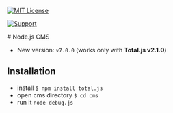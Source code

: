 [![MIT License][license-image]][license-url]

[![Support](https://www.totaljs.com/img/button-support.png?v=2)](https://www.totaljs.com/support/)

# Node.js CMS

- New version: `v7.0.0` (works only with __Total.js v2.1.0__)

## Installation

- install `$ npm install total.js`
- open cms directory `$ cd cms`
- run it `node debug.js`

[license-image]: https://img.shields.io/badge/license-MIT-blue.svg?style=flat
[license-url]: license.txt
